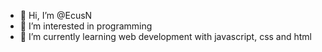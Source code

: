 - 👋 Hi, I’m @EcusN
- 👀 I’m interested in programming
- 🌱 I’m currently learning web development with javascript, css and html

<!---
EcusN/EcusN is a ✨ special ✨ repository because its `README.md` (this file) appears on your GitHub profile.
You can click the Preview link to take a look at your changes.
--->
